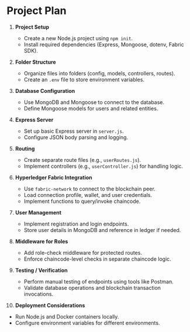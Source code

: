# Project Plan

1. **Project Setup**

   - Create a new Node.js project using `npm init`.
   - Install required dependencies (Express, Mongoose, dotenv, Fabric SDK).

2. **Folder Structure**

   - Organize files into folders (config, models, controllers, routes).
   - Create an `.env` file to store environment variables.

3. **Database Configuration**

   - Use MongoDB and Mongoose to connect to the database.
   - Define Mongoose models for users and related entities.

4. **Express Server**

   - Set up basic Express server in `server.js`.
   - Configure JSON body parsing and logging.

5. **Routing**

   - Create separate route files (e.g., `userRoutes.js`).
   - Implement controllers (e.g., `userController.js`) for handling logic.

6. **Hyperledger Fabric Integration**

   - Use `fabric-network` to connect to the blockchain peer.
   - Load connection profile, wallet, and user credentials.
   - Implement functions to query/invoke chaincode.

7. **User Management**

   - Implement registration and login endpoints.
   - Store user details in MongoDB and reference in ledger if needed.

8. **Middleware for Roles**

   - Add role-check middleware for protected routes.
   - Enforce chaincode-level checks in separate chaincode logic.

9. **Testing / Verification**

   - Perform manual testing of endpoints using tools like Postman.
   - Validate database operations and blockchain transaction invocations.

10. **Deployment Considerations**

- Run Node.js and Docker containers locally.
- Configure environment variables for different environments.
